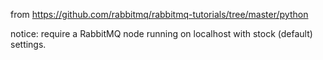 from https://github.com/rabbitmq/rabbitmq-tutorials/tree/master/python

notice: require a RabbitMQ node running on localhost with stock (default) settings.